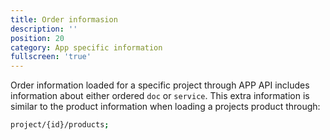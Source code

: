 ```yaml
---
title: Order informasion
description: ''
position: 20
category: App specific information
fullscreen: 'true'
---
```


Order information loaded for a specific project through APP API includes information about either ordered `doc` or `service`. This extra information is similar to the product information when loading a projects product through:

```bash
project/{id}/products;
```
